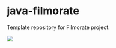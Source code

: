 # java-filmorate
Template repository for Filmorate project.

![](D:\projects\java-filmorate\DBschema.png)
